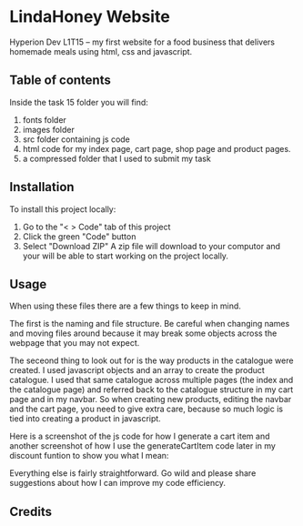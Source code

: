 # LindaHoney Website
Hyperion Dev L1T15 – my first website for a food business that delivers homemade meals using html, css and javascript.

## Table of contents
Inside the task 15 folder you will find:
1. fonts folder
2. images folder
3. src folder containing js code
4. html code for my index page, cart page, shop page and product pages.
5. a compressed folder that I used to submit my task

## Installation 
To install this project locally:
1. Go to the "< > Code" tab of this project
2. Click the green "Code" button
3. Select "Download ZIP" 
A zip file will download to your computor and your will be able to start working on the project locally. 

## Usage
When using these files there are a few things to keep in mind. 

The first is the naming and file structure. Be careful when changing names and moving files around because it may break some objects across the webpage that you may not expect. 

The seceond thing to look out for is the way products in the catalogue were created. I used javascript objects and an array to create the product catalogue. I used that same catalogue across multiple pages (the index and the catalogue page) and referred back to the catalogue structure in my cart page and in my navbar. So when creating new products, editing the navbar and the cart page, you need to give extra care, because so much logic is tied into creating a product in javascript. 

Here is a screenshot of the js code for how I generate a cart item and another screenshot of how I use the generateCartItem code later in my discount funtion to show you what I mean:


Everything else is fairly straightforward. Go wild and please share suggestions about how I can improve my code efficiency. 

## Credits
